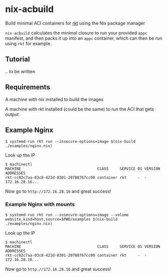 # nix-acbuild
Build minimal ACI containers for [rkt](https://github.com/rkt/rkt) using the Nix package manager


`nix-acbuild` calculates the minimal closure to run your provided `appc` manifest, and then
packs it up into an `appc` container, which can then be run using `rkt` for example.


## Tutorial
.. to be written


## Requirements
A  machine with nix installed to build the images

A machine with rkt installed (could be the same) to run the ACI that gets output

## Example Nginx

```
$ systemd-run rkt run --insecure-options=image $(nix-build ./examples/nginx.nix)
```

Look up the IP
```
$ machinectl
MACHINE                                  CLASS     SERVICE OS VERSION ADDRESSES
rkt-cc02c7aa-03c8-422d-8301-20788767cc00 container rkt     -  -       172.16.28.16...

```

Now go to `http://172.16.28.16` and great success!

### Example Nginx with mounts

```
$ systemd-run rkt run --insecure-options=image --volume website,kind=host,source=$PWD/examples $(nix-build ./examples/nginx.nix)
```

Look up the IP
```
$ machinectl
MACHINE                                  CLASS     SERVICE OS VERSION ADDRESSES
rkt-cc02c7aa-03c8-422d-8301-20788767cc00 container rkt     -  -       172.16.28.16...

```

Now go to `http://172.16.28.16` and great success!
